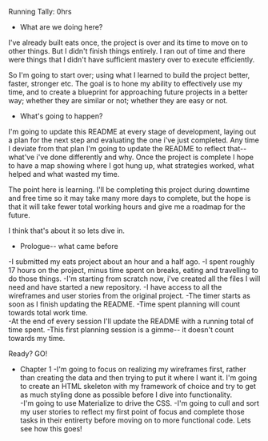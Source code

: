 Running Tally: 0hrs
* What are we doing here?

I've already built eats once, the project is over and its time to move on to other things.  But I didn't finish things entirely.  I ran out of time and there were things that I didn't have sufficient mastery over to execute efficiently.  

So I'm going to start over; using what I learned to build the project better, faster, stronger etc.  The goal is to hone my ability to effectively use my time, and to create a blueprint for approaching future projects in a better way; whether they are similar or not; whether they are easy or not.

* What's going to happen?

I'm going to update this README at every stage of development, laying out a plan for the next step and evaluating the one i've just completed.  Any time I deviate from that plan I'm going to update the README to reflect that-- what've i've done differently and why.  Once the project is complete I hope to have a map showing where I got hung up, what strategies worked, what helped and what wasted my time.  

The point here is learning. I'll be completing this project during downtime and free time so it may take many more days to complete, but the hope is that it will take fewer total working hours and give me a roadmap for the future.

I think that's about it so lets dive in.

* Prologue-- what came before

-I submitted my eats project about an hour and a half ago.
-I spent roughly 17 hours on the project, minus time spent on breaks, eating and travelling to do those things.
-I'm starting from scratch now, i've created all the files I will need and have started a new repository.
-I have access to all the wireframes and user stories from the original project.
-The timer starts as soon as I finish updating the README.
-Time spent planning will count towards total work time.  
-At the end of every session I'll update the README with a running total of time spent.
-This first planning session is a gimme-- it doesn't count towards my time.

Ready?
GO!

* Chapter 1
-I'm going to focus on realizing my wireframes first, rather than creating the data and then trying to put it where I want it.  I'm going to create an HTML skeleton with my framework of choice and try to get as much styling done as possible before I dive into functionality.  
-I'm going to use Materialize to drive the CSS.
-I'm going to cull and sort my user stories to reflect my first point of focus and complete those tasks in their entirerty before moving on to more functional code.
Lets see how this goes!

